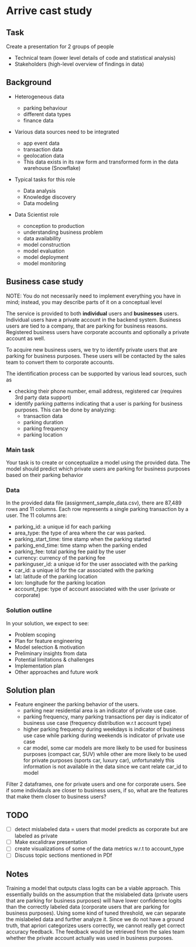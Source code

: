 # Arrive cast study


## Task

Create a presentation for 2 groups of people
- Technical team (lower level details of code and statistical analysis)
- Stakeholders (high-level overview of findings in data)

## Background

- Heterogeneous data
    * parking behaviour
    * different data types
    * finance data

- Various data sources need to be integrated
    * app event data
    * transaction data
    * geolocation data
    * This data exists in its raw form and transformed form in the data warehouse (Snowflake)
    
- Typical tasks for this role
    * Data analysis
    * Knowledge discovery
    * Data modeling
    
- Data Scientist role
    * conception to production
    * understanding business problem
    * data availability
    * model construction
    * model evaluation
    * model deployment
    * model monitoring


## Business case study

NOTE: You do not necessarily need to implement everything you have in mind; instead, you may describe parts of it on a conceptual level


The service is provided to both **individual** users and **businesses** users. Individual users have a private account in the backend system. Business users are tied to a company, that are parking for business reasons. Registered business users have corporate accounts and optionally a private account as well. 


To acquire new business users, we try to identify private users that are parking for business purposes. These users will be contacted by the sales team to convert them to corporate accounts.

The identification process can be supported by various lead sources, such as 
- checking their phone number, email address, registered car (requires 3rd party data support)
- identify parking patterns indicating that a user is parking for business purposes. This can be done by analyzing:
    * transaction data
    * parking duration
    * parking frequency
    * parking location

### Main task

Your task is to create or conceptualize a model using the provided data. The model should predict which private users are parking for business purposes based on their parking behavior

### Data

In the provided data file (assignment_sample_data.csv), there are 87,489 rows and 11 columns.
Each row represents a single parking transaction by a user. The 11 columns are:
- parking_id: a unique id for each parking
- area_type: the type of area where the car was parked.
- parking_start_time: time stamp when the parking started
- parking_end_time: time stamp when the parking ended
- parking_fee: total parking fee paid by the user
- currency: currency of the parking fee
- parkinguser_id: a unique id for the user associated with the parking
- car_id: a unique id for the car associated with the parking
- lat: latitude of the parking location
- lon: longitude for the parking location
- account_type: type of account associated with the user (private or corporate)

### Solution outline

In your solution, we expect to see:
- Problem scoping
- Plan for feature engineering
- Model selection & motivation
- Preliminary insights from data
- Potential limitations & challenges
- Implementation plan
- Other approaches and future work


## Solution plan

- Feature engineer the parking behavior of the users.
    * parking near residential area is an indicator of private use case.
    * parking frequency, many parking transactions per day is indicator of business use case (frequency distribution w.r.t account type)
    * higher parking frequency during weekdays is indicator of business use case while parking during weekends is indicator of private use case
    * car model, some car models are more likely to be used for business purposes (compact car, SUV) while other are more likely to be used for private purposes (sports car, luxury car), unfortunately this information is not available in the data since we cant relate car_id to model
    

Filter 2 dataframes, one for private users and one for corporate users. See if some individauls are closer to business users, if so, what are the features that make them closer to business users?

## TODO

- [ ] detect mislabeled data = users that model predicts as corporate but are labeled as private
- [ ] Make excalidraw presentation
- [ ] create visualizations of some of the data metrics w.r.t to account_type
- [ ] Discuss topic sections mentioned in PDf

## Notes
Training a model that outputs class logits can be a viable approach. This essentially builds on the assumption that the mislabeled data (private users that are parking for business purposes) will have lower confidence logits than the correctly labeled data (corporate users that are parking for business purposes). Using some kind of tuned threshold, we can separate the mislabeled data and further analyze it. Since we do not have a ground truth, that apriori categorizes users correctly, we cannot really get correct accuracy feedback. The feedback would be retrieved from the sales team whether the private account actually was used in business purposes.
